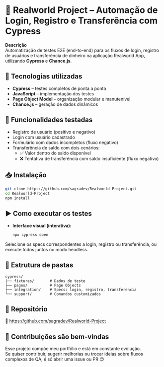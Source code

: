 
# 🧪 Realworld Project – Automação de Login, Registro e Transferência com Cypress

**Descrição**  
Automatização de testes E2E (end-to-end) para os fluxos de login, registro de usuários e transferência de dinheiro na aplicação Realworld App, utilizando **Cypress** e **Chance.js**.

## 🚀 Tecnologias utilizadas

- **Cypress** – testes completos de ponta a ponta  
- **JavaScript** – implementação dos testes  
- **Page Object Model** – organização modular e manutenível  
- **Chance.js** – geração de dados dinâmicos

## 🎯 Funcionalidades testadas

- Registro de usuário (positivo e negativo)  
- Login com usuário cadastrado  
- Formulário com dados incompletos (fluxo negativo)  
- Transferência de saldo com dois cenários:
  - ✅ Valor dentro do saldo disponível  
  - ❌ Tentativa de transferência com saldo insuficiente (fluxo negativo)

## 📥 Instalação

```bash
git clone https://github.com/sagradev/Realworld-Project.git
cd Realworld-Project
npm install
```

## ▶️ Como executar os testes

- **Interface visual (interativa):**
  ```bash
  npx cypress open

Selecione os specs correspondentes a login, registro ou transferência, ou execute todos juntos no modo headless.

## 🧱 Estrutura de pastas

```
cypress/
├── fixtures/       # Dados de teste
├── pages/          # Page Objects
├── integration/    # Specs: login, registro, transferencia
└── support/        # Comandos customizados
```

## 📂 Repositório
🔗 https://github.com/sagradev/Realworld-Project

## 🤝 Contribuições são bem-vindas

Esse projeto compõe meu portfólio e está em constante evolução.  
Se quiser contribuir, sugerir melhorias ou trocar ideias sobre fluxos complexos de QA, é só abrir uma issue ou PR 😊
